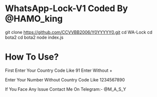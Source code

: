 # WhatsApp-Lock-V1 Coded By @HAMO_king

 
git clone https://github.com/CCVVBB2006/Y0YYYYY0.git
cd WA-Lock
cd bota2
cd bota2
node index.js

# How To Use?
First Enter Your Country Code Like 91 Enter Without +

Enter Your Number Without Country Code Like 1234567890


If You Face Any Issue
Contact Me On Telegram:- @M_A_S_Y
           
